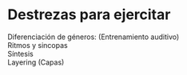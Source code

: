 
# Destrezas para ejercitar


Diferenciación de géneros: (Entrenamiento auditivo)  
Ritmos y sincopas  
Síntesis  
Layering (Capas)  



